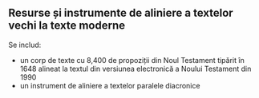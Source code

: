 ## Resurse și instrumente de aliniere a textelor vechi la texte moderne

Se includ: 
 - un corp de texte cu 8,400 de propoziții din Noul Testament tipărit în 1648 alineat la textul din versiunea electronică a Noului Testament din 1990
 - un instrument de aliniere a textelor paralele diacronice

